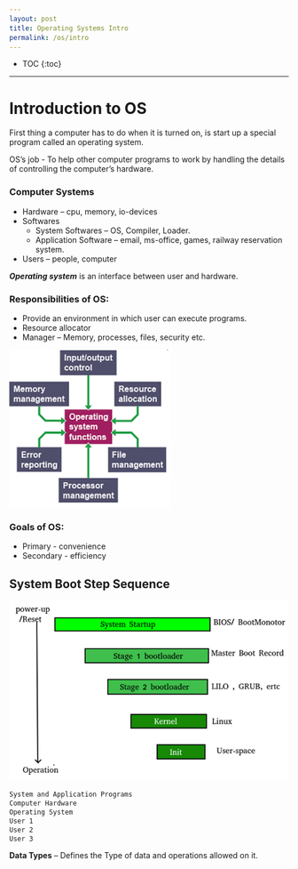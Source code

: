 ```yaml
---
layout: post
title: Operating Systems Intro
permalink: /os/intro
---
```


- TOC
{:toc}

---

# Introduction to OS

First thing a computer has to do when it is turned on, is start up a special program called an operating system. 

OS’s job - To help other computer programs to work by handling the details of controlling the computer’s hardware.

### Computer Systems
- Hardware – cpu, memory, io-devices
- Softwares 
	- System Softwares – OS, Compiler, Loader. 
	- Application Software – email, ms-office, games, railway reservation system.
- Users – people, computer

***Operating system*** is an interface between user and hardware.

### Responsibilities of OS:
- Provide an environment in which user can execute programs. 
- Resource allocator
- Manager – Memory, processes, files, security etc.

![os-functions](https://github.com/arpit04tripathi/files-cdn/raw/cdn/os/os-functions.png)

### Goals of OS:
- Primary - convenience
- Secondary - efficiency

## System Boot Step Sequence

![system-boot-process](https://github.com/arpit04tripathi/files-cdn/raw/cdn/os/system-boot-process.png)
```
System and Application Programs
Computer Hardware
Operating System
User 1
User 2
User 3
```

**Data Types** – Defines the Type of data and operations allowed on it.